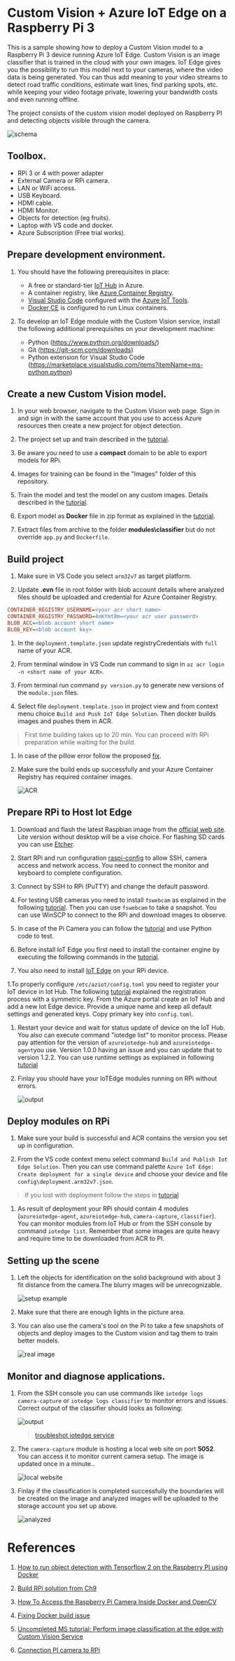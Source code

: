 # Custom Vision + Azure IoT Edge on a Raspberry Pi 3


This is a sample showing how to deploy a Custom Vision model to a Raspberry Pi 3 device running Azure IoT Edge. Custom Vision is an image classifier that is trained in the cloud with your own images. IoT Edge gives you the possibility to run this model next to your cameras, where the video data is being generated. You can thus add meaning to your video streams to detect road traffic conditions, estimate wait lines, find parking spots, etc. while keeping your video footage private, lowering your bandwidth costs and even running offline.

The project consists of the custom vision model deployed on Raspberry PI and detecting objects visible through the camera. 

![schema](/Docs/schema.png)

## Toolbox.

- RPi 3 or 4 with power adapter
- External Camera or RPi camera.
- LAN or WiFi access.
- USB Keyboard.
- HDMI cable.
- HDMI Monitor. 
- Objects for detection (eg fruits).
- Laptop with VS code and docker.
- Azure Subscription (Free trial works). 

## Prepare development environment. 

1. You should have the following prerequisites in place:

    - A free or standard-tier [IoT Hub](https://docs.microsoft.com/en-us/azure/iot-hub/) in Azure.
    - A container registry, like [Azure Container Registry](https://docs.microsoft.com/en-us/azure/container-registry/?view=iotedge-2020-11).
    - [Visual Studio Code](https://code.visualstudio.com/) configured with the [Azure IoT Tools](https://marketplace.visualstudio.com/items?itemName=vsciot-vscode.azure-iot-tools).
    - [Docker CE](https://docs.docker.com/install/) is configured to run Linux containers.
 

1. To develop an IoT Edge module with the Custom Vision service, install the following additional prerequisites on your development machine:

    - Python (https://www.python.org/downloads/)
    - Git (https://git-scm.com/downloads)
    - Python extension for Visual Studio Code (https://marketplace.visualstudio.com/items?itemName=ms-python.python)


## Create a new Custom Vision model. 

1. In your web browser, navigate to the Custom Vision web page.  Sign in and sign in with the same account that you use to access Azure resources then create a new project for object detection.

1. The project set up and train described in the [tutorial](https://docs.microsoft.com/en-us/azure/cognitive-services/custom-vision-service/get-started-build-detector).

1. Be aware you need to use a **compact** domain to be able to export models for RPi.

1. Images for training can be found in the "Images" folder of this repository.

1. Train the model and test the model on any custom images. Details described in the [tutorial](https://docs.microsoft.com/en-us/azure/cognitive-services/custom-vision-service/test-your-model).

1. Export model as **Docker** file in zip format as explained in the [tutorial](https://docs.microsoft.com/en-us/azure/cognitive-services/custom-vision-service/export-your-model#export-your-model).

1. Extract files from archive to the folder **modules\classifier** but do not override `app.py` and `Dockerfile`.



## Build project

1. Make sure in VS Code you select `arm32v7` as target platform.

1. Update **.evn** file in root folder with blob account details where analyzed files should be uploaded and credential for Azure Container Registry.

```ini
CONTAINER_REGISTRY_USERNAME=<your acr short name>
CONTAINER_REGISTRY_PASSWORD=4nKYmt8m=<your acr user password>
BLOB_ACC=<blob account short name>
BLOB_KEY=<blob account key>
```

1. In the `deployment.template.json` update registryCredentials with `full` name of your ACR.

1. From terminal window in VS Code run command to sign in `az acr login -n <short name of your ACR>`.

1. From terminal run command `py version.py` to generate new versions of the `module.json` files.

1. Select file `deployment.template.json` in project view and from context menu choice `Build and Push IoT Edge Solution`. Then docker builds images and pushes them in ACR. 

> First time building takes up to 20 min. You can proceed with RPi preparation while waiting for the build.

1. In case of the pillow error follow the proposed [fix](https://dev.to/kenakamu/export-custom-vision-model-to-raspberry-pi-3-issue-and-fix-29bg).

1. Make sure the build ends up successfully and your Azure Container Registry has required container images.

    ![ACR](/Docs/acr.png)


## Prepare RPi to Host Iot Edge

1. Download and flash the latest Raspbian image from the [official web site](https://www.raspberrypi.org/software/operating-systems/). Lite version without desktop will be a vise choice. For flashing SD cards you can use [Etcher](https://www.balena.io/etcher/).

1. Start RPi and run configuration [raspi-config](https://www.raspberrypi.org/documentation/computers/configuration.html) to allow SSH, camera access and network access. You need to connect the monitor and keyboard to complete configuration.

1. Connect by SSH to RPi (PuTTY) and change the default password.

1. For testing USB cameras you need to install `fswebcam` as explained in the following [tutorial](https://tutorials-raspberrypi.com/raspberry-pi-security-camera-with-webcam/). Then you can use `fswebcam` to take a snapshot. You can use WinSCP to connect to the RPi and download images to observe.

1. In case of the Pi Camera you can follow the [tutorial](https://projects.raspberrypi.org/en/projects/getting-started-with-picamera) and use Python code to test. 

1. Before install IoT Edge you first need to install the container engine by executing the following commands in the [tutorial](https://docs.microsoft.com/en-us/azure/iot-edge/how-to-install-iot-edge?view=iotedge-2020-11#install-a-container-engine).

1. You also need to install [IoT Edge](https://docs.microsoft.com/en-us/azure/iot-edge/how-to-install-iot-edge?view=iotedge-2020-11#install-iot-edge) on your RPi device.

1.To properly configure `/etc/aziot/config.toml` you need to register your IoT device in Iot Hub. The following [tutorial](https://docs.microsoft.com/en-us/azure/iot-edge/how-to-register-device?view=iotedge-2020-11&tabs=azure-portal) explained the registration process with a symmetric key. From the Azure portal create an IoT Hub and add a new Iot Edge device. Provide a unique name and keep all default settings and generated keys. Copy primary key into `config.toml`. 

1. Restart your device and wait for status update of device on the IoT Hub. You also can execute command "iotedge list" to monitor process. Please pay attention for the version of `azureiotedge-hub` and `azureiotedge-agent`you use. Version 1.0.0 having an issue and you can update that to version 1.2.2. You can use runtime settings as explained in following [tutorial](https://docs.microsoft.com/en-us/azure/iot-edge/how-to-update-iot-edge?view=iotedge-2020-11&tabs=windows#update-a-specific-tag-image)   

1. Finlay you should have your IoTEdge modules running on RPi without errors. 
    
    ![output](/Docs/iothub-screen.png)



## Deploy modules on RPi

1. Make sure your build is successful and ACR contains the version you set up in configuration.

1. From the VS code context menu select command `Build and Publish Iot Edge Solution`. Then you can use command palette `Azure IoT Edge: Create deployment for a single device` and choose your device and file `config\deployment.arm32v7.json`.

>If you lost with deployment follow the steps in [tutorial](https://docs.microsoft.com/en-us/azure/iot-edge/tutorial-deploy-custom-vision?view=iotedge-2020-11#deploy-modules-to-device)

1. As result of deployment your RPi should contain 4 modules (`azureiotedge-agent`, `azureiotedge-hub`, `camera-capture`, `classifier`). You can monitor modules from IoT Hub or from the SSH console by command `iotedge list`. Remember that some images are quite heavy and require time to be downloaded from ACR to PI.


## Setting up the scene

1. Left the objects for identification on the solid background with about 3 fit distance from the camera.The blurry images will be unrecognizable.

    ![setup example](/Docs/PiCamSetUp-sm.png)

1. Make sure that there are enough lights in the picture area. 

1. You can also use the camera's tool on the Pi to take a few snapshots of objects and deploy images to the Custom vision and tag them to train better models.

    ![real image](/Docs/camera-taken.png)

## Monitor and diagnose applications.

1. From the SSH console you can use commands like `iotedge logs camera-capture` or `iotedge logs classifier` to monitor errors and issues. Correct output of the classifier should looks as following:

    ![output](/Docs/rp-result.png)

    > [troubleshot iotedge service](https://docs.microsoft.com/en-us/azure/iot-edge/troubleshoot?view=iotedge-2020-11)

1. The `camera-capture` module is hosting a local web site on port **5052**. You can access it to monitor current camera setup. The image is updated once in a minute..

    ![local website](/Docs/fruits-sm.png)

1. Finlay if the classification is completed successfully the boundaries will be created on the image and analyzed images will be uploaded to the storage account you set up above.

    ![analyzed](/Docs/analyzed-group.png)


# References

1. [How to run object detection with Tensorflow 2 on the Raspberry PI using Docker](https://spltech.co.uk/how-to-run-object-detection-with-tensorflow-2-on-the-raspberry-pi-using-docker/)

1. [Build RPi solution from Ch9](https://github.com/Azure-Samples/Custom-vision-service-iot-edge-raspberry-pi)

1. [How To Access the Raspberry Pi Camera Inside Docker and OpenCV](https://spltech.co.uk/how-to-access-the-raspberry-pi-camera-inside-docker-and-opencv/)

1. [Fixing Docker build issue](https://dev.to/kenakamu/export-custom-vision-model-to-raspberry-pi-3-issue-and-fix-29bg)

1. [Uncompleted MS tutorial: Perform image classification at the edge with Custom Vision Service](https://docs.microsoft.com/en-us/azure/iot-edge/tutorial-deploy-custom-vision?view=iotedge-2020-11)

1. [Connection PI camera to RPi](https://www.teachmemicro.com/uploading-camera-images-raspberry-pi-website/)